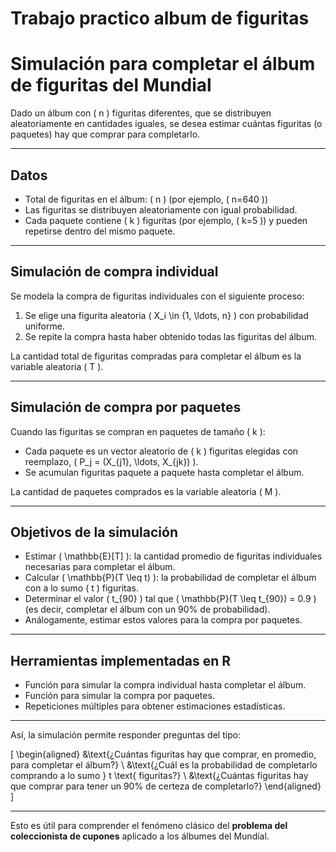 # Trabajo practico album de figuritas

# Simulación para completar el álbum de figuritas del Mundial

Dado un álbum con \( n \) figuritas diferentes, que se distribuyen aleatoriamente en cantidades iguales, se desea estimar cuántas figuritas (o paquetes) hay que comprar para completarlo.

---

## Datos

- Total de figuritas en el álbum: \( n \) (por ejemplo, \( n=640 \))
- Las figuritas se distribuyen aleatoriamente con igual probabilidad.
- Cada paquete contiene \( k \) figuritas (por ejemplo, \( k=5 \)) y pueden repetirse dentro del mismo paquete.

---

## Simulación de compra individual

Se modela la compra de figuritas individuales con el siguiente proceso:

1. Se elige una figurita aleatoria \( X_i \in \{1, \ldots, n\} \) con probabilidad uniforme.
2. Se repite la compra hasta haber obtenido todas las figuritas del álbum.

La cantidad total de figuritas compradas para completar el álbum es la variable aleatoria \( T \).

---

## Simulación de compra por paquetes

Cuando las figuritas se compran en paquetes de tamaño \( k \):

- Cada paquete es un vector aleatorio de \( k \) figuritas elegidas con reemplazo, \( P_j = (X_{j1}, \ldots, X_{jk}) \).
- Se acumulan figuritas paquete a paquete hasta completar el álbum.

La cantidad de paquetes comprados es la variable aleatoria \( M \).

---

## Objetivos de la simulación

- Estimar \( \mathbb{E}[T] \): la cantidad promedio de figuritas individuales necesarias para completar el álbum.
- Calcular \( \mathbb{P}(T \leq t) \): la probabilidad de completar el álbum con a lo sumo \( t \) figuritas.
- Determinar el valor \( t_{90} \) tal que \( \mathbb{P}(T \leq t_{90}) = 0.9 \) (es decir, completar el álbum con un 90% de probabilidad).
- Análogamente, estimar estos valores para la compra por paquetes.

---

## Herramientas implementadas en R

- Función para simular la compra individual hasta completar el álbum.
- Función para simular la compra por paquetes.
- Repeticiones múltiples para obtener estimaciones estadísticas.

---

Así, la simulación permite responder preguntas del tipo:

\[
\begin{aligned}
&\text{¿Cuántas figuritas hay que comprar, en promedio, para completar el álbum?} \\
&\text{¿Cuál es la probabilidad de completarlo comprando a lo sumo } t \text{ figuritas?} \\
&\text{¿Cuántas figuritas hay que comprar para tener un 90\% de certeza de completarlo?}
\end{aligned}
\]

---

Esto es útil para comprender el fenómeno clásico del **problema del coleccionista de cupones** aplicado a los álbumes del Mundial.
